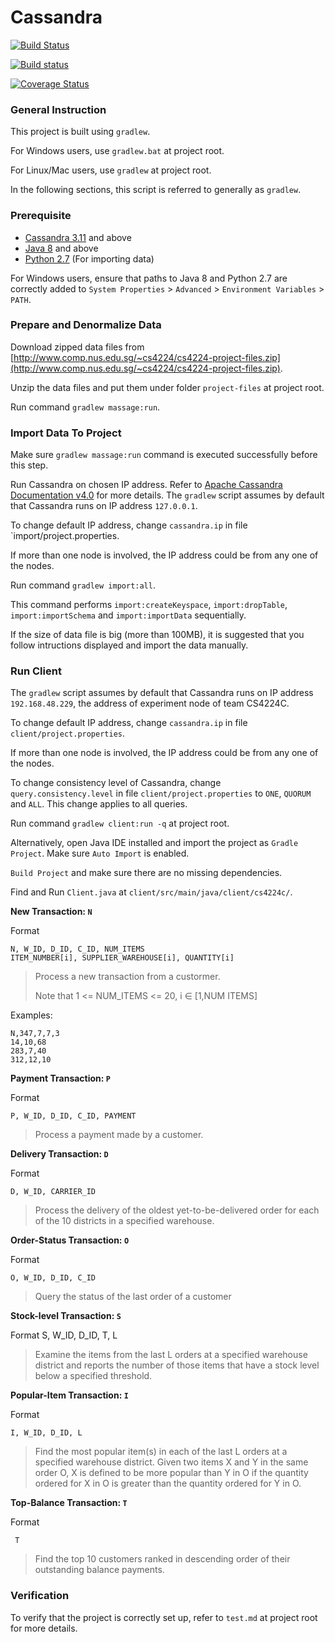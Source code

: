 # Cassandra

[![Build Status](https://travis-ci.org/DistributedTeam/Cassandra.svg?branch=master)](https://travis-ci.org/DistributedTeam/Cassandra)

[![Build status](https://ci.appveyor.com/api/projects/status/pw048cfqyuo829un/branch/master?svg=true)](https://ci.appveyor.com/project/xpdavid/cassandra/branch/master)

[![Coverage Status](https://coveralls.io/repos/github/DistributedTeam/Cassandra/badge.svg?branch=master)](https://coveralls.io/github/DistributedTeam/Cassandra?branch=master)



### General Instruction

This project is built using `gradlew`. 

For Windows users, use `gradlew.bat` at project root. 

For Linux/Mac users, use `gradlew` at project root. 

In the following sections, this script is referred to generally as `gradlew`.

### Prerequisite
- [Cassandra 3.11](http://www.apache.org/dyn/closer.lua/cassandra/3.11.0/apache-cassandra-3.11.0-bin.tar.gz) and above
- [Java 8](http://www.oracle.com/technetwork/java/javase/downloads/jdk8-downloads-2133151.html) and above
- [Python 2.7](https://www.python.org/download/releases/2.7/) (For importing data)

For Windows users, ensure that paths to Java 8 and Python 2.7 are correctly added to `System Properties` > `Advanced` > `Environment Variables` > `PATH`.

### Prepare and Denormalize Data
Download zipped data files from [http://www.comp.nus.edu.sg/~cs4224/cs4224-project-files.zip](http://www.comp.nus.edu.sg/~cs4224/cs4224-project-files.zip).

Unzip the data files and put them under folder `project-files` at project root.

Run command `gradlew massage:run`.

### Import Data To Project

Make sure `gradlew massage:run` command is executed successfully before this step.

Run Cassandra on chosen IP address. Refer to [Apache Cassandra Documentation v4.0](http://cassandra.apache.org/doc/latest/) for more details.
The `gradlew` script assumes by default that Cassandra runs on IP address `127.0.0.1`. 

To change default IP address, change `cassandra.ip` in file `import/project.properties. 

If more than one node is involved, the IP address could be from any one of the nodes.

Run command `gradlew import:all`.

This command performs `import:createKeyspace`, `import:dropTable`, `import:importSchema` and `import:importData` sequentially. 

If the size of data file is big (more than 100MB), it is suggested that you follow intructions displayed and import the data manually.


### Run Client

The `gradlew` script assumes by default that Cassandra runs on IP address `192.168.48.229`, the address of experiment node of team CS4224C. 

To change default IP address, change `cassandra.ip` in file `client/project.properties`. 

If more than one node is involved, the IP address could be from any one of the nodes.

To change consistency level of Cassandra, change `query.consistency.level` in file `client/project.properties` to `ONE`, `QUORUM` and `ALL`. This change applies to all queries.

Run command `gradlew client:run -q` at project root.

Alternatively, open Java IDE installed and import the project as `Gradle Project`. Make sure `Auto Import` is enabled.

`Build Project` and make sure there are no missing dependencies. 

Find and Run `Client.java` at `client/src/main/java/client/cs4224c/`. 


**New Transaction: `N`**

Format

    N, W_ID, D_ID, C_ID, NUM_ITEMS
	ITEM_NUMBER[i], SUPPLIER_WAREHOUSE[i], QUANTITY[i]
> Process a new transaction from a custormer.
> 
> Note that 1 <= NUM_ITEMS <= 20, i ∈ [1,NUM ITEMS]

Examples:

    N,347,7,7,3
    14,10,68
    283,7,40
    312,12,10


**Payment Transaction: `P`**

Format

    P, W_ID, D_ID, C_ID, PAYMENT

> Process a payment made by a customer.

**Delivery Transaction: `D`**

Format

    D, W_ID, CARRIER_ID

> Process the delivery of the oldest yet-to-be-delivered order for each of the 10
districts in a specified warehouse.   

**Order-Status Transaction: `O`**

Format

    O, W_ID, D_ID, C_ID

> Query the status of the last order of a customer

**Stock-level Transaction: `S`**

Format
    S, W_ID, D_ID, T, L

> Examine the items from the last L orders at a specified warehouse district and reports the number of those items that have a stock level below a specified threshold.

**Popular-Item Transaction: `I`**

Format

    I, W_ID, D_ID, L

> Find the most popular item(s) in each of the last L orders at a specified warehouse district. 
> Given two items X and Y in the same order O, X is defined to be more popular than Y in O if the quantity ordered for X in O is greater than the quantity ordered for Y in O.

**Top-Balance Transaction: `T`**

Format

     T     
> Find the top 10 customers ranked in descending order of their outstanding balance payments.

### Verification

To verify that the project is correctly set up, refer to `test.md` at project root for more details.

